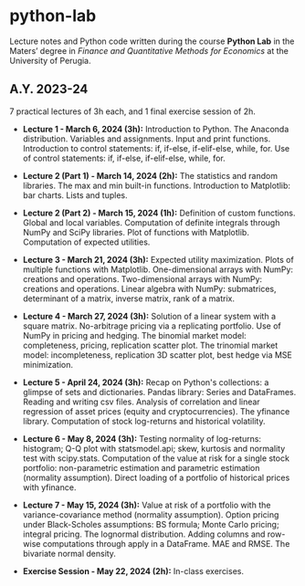 # python-lab
Lecture notes and Python code written during the course **Python Lab** in the Maters’ degree in *Finance and Quantitative Methods for Economics* at the University of Perugia.

## **A.Y. 2023-24**
7 practical lectures of 3h each, and 1 final exercise session of 2h.

* **Lecture 1 - March 6, 2024 (3h):** Introduction to Python. The Anaconda distribution. Variables and assignments. Input and print functions. Introduction to control statements: if, if-else, if-elif-else, while, for. Use of control statements: if, if-else, if-elif-else, while, for.

* **Lecture 2 (Part 1) - March 14, 2024 (2h):** The statistics and random libraries. The max and min built-in functions. Introduction to Matplotlib: bar charts. Lists and tuples.

* **Lecture 2 (Part 2) - March 15, 2024 (1h):** Definition of custom functions. Global and local variables. Computation of definite integrals through NumPy and SciPy libraries. Plot of functions with Matplotlib. Computation of expected utilities.

* **Lecture 3 - March 21, 2024 (3h):** Expected utility maximization. Plots of multiple functions with Matplotlib. One-dimensional arrays with NumPy: creations and operations. Two-dimensional arrays with NumPy: creations and operations. Linear algebra with NumPy: submatrices, determinant of a matrix, inverse matrix, rank of a matrix.

* **Lecture 4 - March 27, 2024 (3h):** Solution of a linear system with a square matrix. No-arbitrage pricing via a replicating portfolio. Use of NumPy in pricing and hedging. The binomial market model: completeness, pricing, replication scatter plot. The trinomial market model: incompleteness, replication 3D scatter plot, best hedge via MSE minimization.

* **Lecture 5 - April 24, 2024 (3h):** Recap on Python's collections: a glimpse of sets and dictionaries. Pandas library: Series and DataFrames. Reading and writing csv files. Analysis of correlation and linear regression of asset prices (equity and cryptocurrencies). The yfinance library. Computation of stock log-returns and historical volatility.

* **Lecture 6 - May 8, 2024 (3h):** Testing normality of log-returns: histogram; Q-Q plot with statsmodel.api; skew, kurtosis and normality test with scipy.stats. Computation of the value at risk for a single stock portfolio: non-parametric estimation and parametric estimation (normality assumption). Direct loading of a portfolio of historical prices with yfinance.

* **Lecture 7 - May 15, 2024 (3h):** Value at risk of a portfolio with the variance-covariance method (normality assumption). Option pricing under Black-Scholes assumptions: BS formula; Monte Carlo pricing; integral pricing. The lognormal distribution. Adding columns and row-wise computations through apply in a DataFrame. MAE and RMSE. The bivariate normal density.

* **Exercise Session - May 22, 2024 (2h):** In-class exercises.
